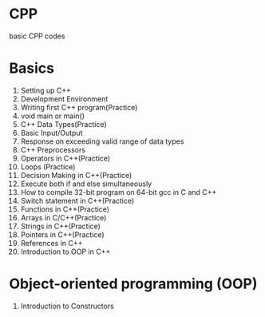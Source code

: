 # CPP
basic CPP codes 

# Basics

1)	Setting up C++
2)	Development Environment
3)	Writing first C++ program(Practice)
4)	void main or main()
5)	C++ Data Types(Practice)
6)	Basic Input/Output
7)	Response on exceeding valid range of data types
8)	C++ Preprocessors
9)	Operators in C++(Practice)
10)	Loops (Practice)
11)	Decision Making in C++(Practice)
12)	Execute both if and else simultaneously
13)	How to compile 32-bit program on 64-bit gcc in C and C++
14)	Switch statement in C++(Practice)
15)	Functions in C++(Practice)
16)	Arrays in C/C++(Practice)
17)	Strings in C++(Practice)
18)	Pointers in C++(Practice)
19)	References in C++
20)	Introduction to OOP in C++

# Object-oriented programming (OOP)

1)	Introduction to Constructors 
